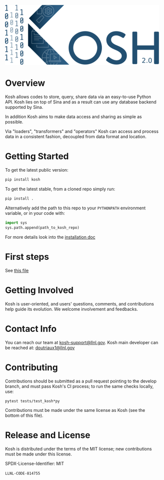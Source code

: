 ![Kosh Logo](share/icons/png/Kosh_Logo_Blue.png)
# Overview

Kosh allows codes to store, query, share data via an easy-to-use Python API. Kosh lies on top of Sina and as a result can use any database backend supported by Sina.

In addition Kosh aims to make data access and sharing as simple as possible.

Via "loaders", "transformers" and "operators" Kosh can access and process data in a consistent fashion, decoupled from data format and location. 


# Getting Started


To get the latest public version:

```bash
pip install kosh
```

To get the latest stable, from a cloned repo simply run:

```bash
pip install .
```

Alternatively  add the path to this repo to your `PYTHONPATH` environment variable, or in your code with:

```python
import sys
sys.path.append(path_to_kosh_repo)
```

For more details look into the [installation doc](INSTALL.md)

# First steps

See [this file](docs/source/users/index.md)

# Getting Involved
Kosh is user-oriented, and users' questions, comments, and contributions help guide its evolution. We welcome involvement and feedbacks.

# Contact Info
You can reach our team at kosh-support@llnl.gov.
Kosh main developer can be reached at: doutriaux1@llnl.gov

# Contributing
Contributions should be submitted as a pull request pointing to the develop branch, and must pass Kosh's CI process; to run the same checks locally, use:
```
pytest tests/test_kosh*py
```

Contributions must be made under the same license as Kosh (see the bottom of this file).

# Release and License
Kosh is distributed under the terms of the MIT license; new contributions must be made under this license.

SPDX-License-Identifier: MIT

``LLNL-CODE-814755``
